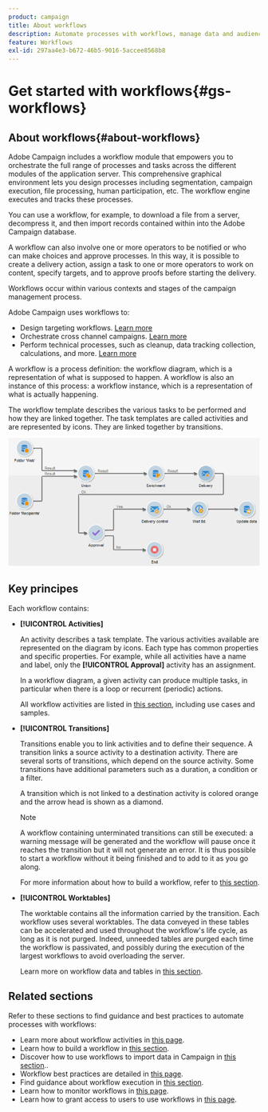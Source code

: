 ```yaml
---
product: campaign
title: About workflows
description: Automate processes with workflows, manage data and audiences, send messages, and more.
feature: Workflows
exl-id: 297aa4e3-b672-46b5-9016-5accee8568b8
---
```

# Get started with workflows{#gs-workflows}

## About workflows{#about-workflows}

Adobe Campaign includes a workflow module that empowers you to orchestrate the full range of processes and tasks across the different modules of the application server. This comprehensive graphical environment lets you design processes including segmentation, campaign execution, file processing, human participation, etc. The workflow engine executes and tracks these processes.

You can use a workflow, for example, to download a file from a server, decompress it, and then import records contained within into the Adobe Campaign database.

A workflow can also involve one or more operators to be notified or who can make choices and approve processes. In this way, it is possible to create a delivery action, assign a task to one or more operators to work on content, specify targets, and to approve proofs before starting the delivery.

Workflows occur within various contexts and stages of the campaign management process.

Adobe Campaign uses workflows to:

* Design targeting workflows. [Learn more](#targeting-workflows)
* Orchestrate cross channel campaigns. [Learn more](#campaign-workflows)
* Perform technical processes, such as cleanup, data tracking collection, calculations, and more. [Learn more](#technical-workflows)

A workflow is a process definition: the workflow diagram, which is a representation of what is supposed to happen. A workflow is also an instance of this process: a workflow instance, which is a representation of what is actually happening.

The workflow template describes the various tasks to be performed and how they are linked together. The task templates are called activities and are represented by icons. They are linked together by transitions.

![](assets/example1.png)

## Key principes

Each workflow contains:

* **[!UICONTROL Activities]**

  An activity describes a task template. The various activities available are represented on the diagram by icons. Each type has common properties and specific properties. For example, while all activities have a name and label, only the **[!UICONTROL Approval]** activity has an assignment.

  In a workflow diagram, a given activity can produce multiple tasks, in particular when there is a loop or recurrent (periodic) actions.

  All workflow activities are listed in [this section](activities.md), including use cases and samples.

* **[!UICONTROL Transitions]**

  Transitions enable you to link activities and to define their sequence. A transition links a source activity to a destination activity. There are several sorts of transitions, which depend on the source activity. Some transitions have additional parameters such as a duration, a condition or a filter.

  A transition which is not linked to a destination activity is colored orange and the arrow head is shown as a diamond.

  >[!NOTE]
  >
  >A workflow containing unterminated transitions can still be executed: a warning message will be generated and the workflow will pause once it reaches the transition but it will not generate an error. It is thus possible to start a workflow without it being finished and to add to it as you go along.

  For more information about how to build a workflow, refer to [this section](build-a-workflow.md).

* **[!UICONTROL Worktables]**

  The worktable contains all the information carried by the transition. Each workflow uses several worktables. The data conveyed in these tables can be accelerated and used throughout the workflow's life cycle, as long as it is not purged. Indeed, unneeded tables are purged each time the workflow is passivated, and possibly during the execution of the largest workflows to avoid overloading the server.

  Learn more on workflow data and tables in [this section](use-workflow-data.md).

## Related sections

Refer to these sections to find guidance and best practices to automate processes with workflows:

* Learn more about workflow activities in [this page](use-workflow-data.md).
* Learn how to build a workflow in [this section](build-a-workflow.md).
* Discover how to use workflows to import data in Campaign in [this section](campaign-workflows.md)..
* Workflow best practices are detailed in [this page](workflow-best-practices.md).
* Find guidance about workflow execution in [this section](start-a-workflow.md).
* Learn how to monitor workflows in [this page](monitor-workflow-execution.md).
* Learn how to grant access to users to use workflows in [this page](managing-rights.md).
